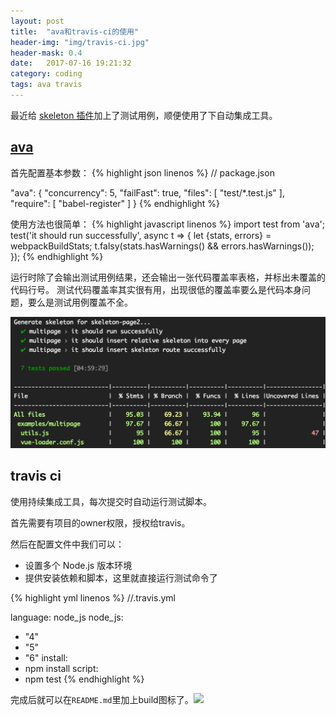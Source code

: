 ```yaml
---
layout: post
title:  "ava和travis-ci的使用"
header-img: "img/travis-ci.jpg"
header-mask: 0.4
date:   2017-07-16 19:21:32
category: coding
tags: ava travis
---
```


最近给 [skeleton 插件](https://github.com/lavas-project/vue-skeleton-webpack-plugin)加上了测试用例，顺便使用了下自动集成工具。

## [ava](https://github.com/avajs/ava)

首先配置基本参数：
{% highlight json linenos %}
// package.json

"ava": {
    "concurrency": 5,
    "failFast": true,
    "files": [
      "test/*.test.js"
    ],
    "require": [
      "babel-register"
    ]
}
{% endhighlight %}

使用方法也很简单：
{% highlight javascript linenos %}
import test from 'ava';
test('it should run successfully', async t => {
    let {stats, errors} = webpackBuildStats;
    t.falsy(stats.hasWarnings() && errors.hasWarnings());
});
{% endhighlight %}

运行时除了会输出测试用例结果，还会输出一张代码覆盖率表格，并标出未覆盖的代码行号。
测试代码覆盖率其实很有用，出现很低的覆盖率要么是代码本身问题，要么是测试用例覆盖不全。

![](/img/ava-log.png)

## travis ci

使用持续集成工具，每次提交时自动运行测试脚本。

首先需要有项目的owner权限，授权给travis。

然后在配置文件中我们可以：
* 设置多个 Node.js 版本环境
* 提供安装依赖和脚本，这里就直接运行测试命令了

{% highlight yml linenos %}
//.travis.yml

language: node_js
node_js:
  - "4"
  - "5"
  - "6"
install:
  - npm install
script:
  - npm test
{% endhighlight %}

完成后就可以在`README.md`里加上build图标了。![](https://travis-ci.org/lavas-project/vue-skeleton-webpack-plugin.svg?branch=master)
